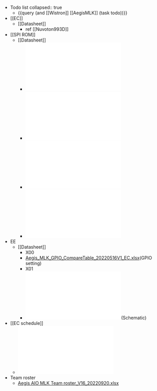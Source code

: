 - Todo list
  collapsed:: true
	- {{query (and [[Wistron]] [[AegisMLK]] (task todo))}}
- [[EC]]
	- [[Datasheet]]
		- ref [[Nuvoton993D]]
- [[SPI ROM]]
	- [[Datasheet]]
		- ![Gigadevice_GD25B256EFIRR_Spec .pdf](../assets/Gigadevice_GD25B256EFIRR_Spec_1660557105511_0.pdf)
		- ![MXIC_MX25L25673G,+3V,+256Mb,+v1.7.pdf](../assets/MXIC_MX25L25673G,+3V,+256Mb,+v1.7_1660557116273_0.pdf)
		- ![XMC_XM25QH256CKIQT08S_SPEC.pdf](../assets/XMC_XM25QH256CKIQT08S_SPEC_1660557121114_0.pdf)
		- ![Winbond_W25Q256JV+1108.pdf](../assets/Winbond_W25Q256JV+1108_1660557125289_0.pdf)
- EE
	- [[Datasheet]]
		- X00
		- [Aegis_MLK_GPIO_CompareTable_20220516V1_EC.xlsx](../assets/Aegis_MLK_GPIO_CompareTable_20220516V1_EC_1660910504689_0.xlsx)(GPIO setting)
		- X01
		- ![AEGIS_MLK_RPL_DDR4_MB_0808_RT.pdf](../assets/AEGIS_MLK_RPL_DDR4_MB_0808_RT_1660561327565_0.pdf)(Schematic)
- [[EC schedule]]
	- ![[COMPLETE] Aegis MLK Schedule_A09_20220803..pdf](../assets/[COMPLETE]_Aegis_MLK_Schedule_A09_20220803._1661858120301_0.pdf)
- Team roster
	- [Aegis AIO MLK Team roster_V16_20220920.xlsx](../assets/Aegis_AIO_MLK_Team_roster_V16_20220920_1663656219825_0.xlsx)